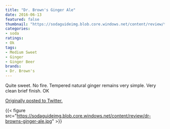 ```yaml
---
title: "Dr. Brown's Ginger Ale"
date: 2016-06-13
featured: false
thumbnail: "https://sodaguideimg.blob.core.windows.net/content/review/thumbs/dr-browns-ginger-ale.jpg"
categories:
- soda
ratings:
- Ok
tags:
- Medium Sweet
- Ginger
- Ginger Beer
brands:
- Dr. Brown's
---
```


Quite sweet. No fire. Tempered natural ginger remains very simple. Very clean brief finish. OK

[Originally posted to Twitter.](https://twitter.com/Cavorter/status/742416823480516608)

{{< figure src="https://sodaguideimg.blob.core.windows.net/content/review/dr-browns-ginger-ale.jpg" >}}

